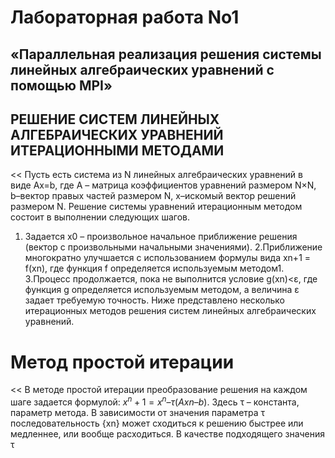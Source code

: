 # Лабораторная работа No1
## «Параллельная реализация решения системы линейных алгебраических уравнений с помощью MPI»
## РЕШЕНИЕ СИСТЕМ ЛИНЕЙНЫХ АЛГЕБРАИЧЕСКИХ УРАВНЕНИЙ ИТЕРАЦИОННЫМИ МЕТОДАМИ


  << Пусть есть система из N линейных алгебраических уравнений в виде Ax=b, где А – матрица коэффициентов уравнений размером N×N, b–вектор правых частей размером N, x–искомый вектор решений размером N. Решение системы уравнений итерационным методом состоит в выполнении следующих шагов.
1. Задается x0 – произвольное начальное приближение решения (вектор с произвольными начальными значениями).
2.Приближение многократно улучшается с использованием формулы вида xn+1 = f(xn), где функция f определяется используемым методом1.
3.Процесс продолжается, пока не выполнится условие g(xn)<ε, где функция g определяется используемым методом, а величина ε задает требуемую точность.
Ниже представлено несколько итерационных методов решения систем линейных алгебраических уравнений.

  # Метод простой итерации
<< В методе простой итерации преобразование решения на каждом шаге задается формулой:
$x^n+1 = x^n – τ(Axn – b)$.
Здесь τ – константа, параметр метода. В зависимости от значения параметра τ последовательность {xn} может сходиться к решению быстрее или медленнее, или вообще расходиться. В качестве подходящего значения τ

